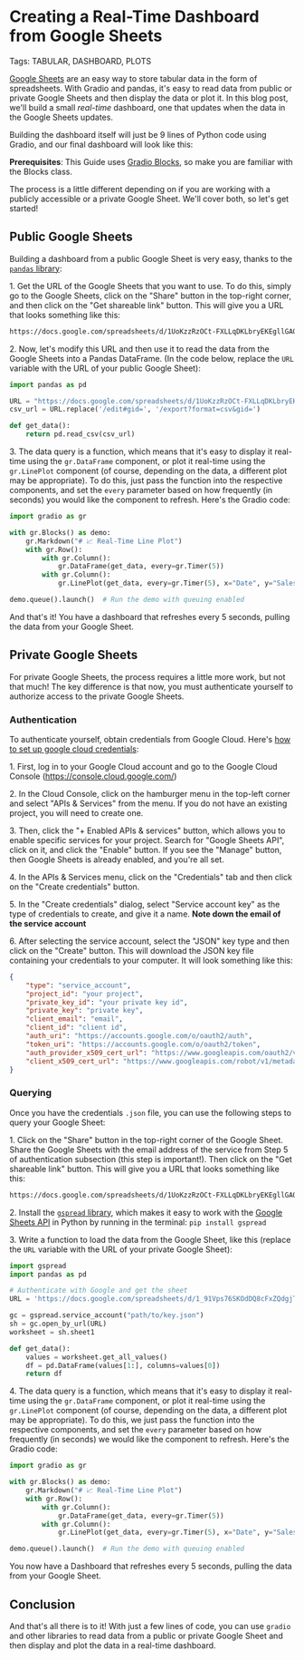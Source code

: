 # Creating a Real-Time Dashboard from Google Sheets

Tags: TABULAR, DASHBOARD, PLOTS

[Google Sheets](https://www.google.com/sheets/about/) are an easy way to store tabular data in the form of spreadsheets. With Gradio and pandas, it's easy to read data from public or private Google Sheets and then display the data or plot it. In this blog post, we'll build a small _real-time_ dashboard, one that updates when the data in the Google Sheets updates.

Building the dashboard itself will just be 9 lines of Python code using Gradio, and our final dashboard will look like this:

<gradio-app space="gradio/line-plot"></gradio-app>

**Prerequisites**: This Guide uses [Gradio Blocks](/guides/quickstart/#blocks-more-flexibility-and-control), so make you are familiar with the Blocks class.

The process is a little different depending on if you are working with a publicly accessible or a private Google Sheet. We'll cover both, so let's get started!

## Public Google Sheets

Building a dashboard from a public Google Sheet is very easy, thanks to the [`pandas` library](https://pandas.pydata.org/):

1\. Get the URL of the Google Sheets that you want to use. To do this, simply go to the Google Sheets, click on the "Share" button in the top-right corner, and then click on the "Get shareable link" button. This will give you a URL that looks something like this:

```html
https://docs.google.com/spreadsheets/d/1UoKzzRzOCt-FXLLqDKLbryEKEgllGAQUEJ5qtmmQwpU/edit#gid=0
```

2\. Now, let's modify this URL and then use it to read the data from the Google Sheets into a Pandas DataFrame. (In the code below, replace the `URL` variable with the URL of your public Google Sheet):

```python
import pandas as pd

URL = "https://docs.google.com/spreadsheets/d/1UoKzzRzOCt-FXLLqDKLbryEKEgllGAQUEJ5qtmmQwpU/edit#gid=0"
csv_url = URL.replace('/edit#gid=', '/export?format=csv&gid=')

def get_data():
    return pd.read_csv(csv_url)
```

3\. The data query is a function, which means that it's easy to display it real-time using the `gr.DataFrame` component, or plot it real-time using the `gr.LinePlot` component (of course, depending on the data, a different plot may be appropriate). To do this, just pass the function into the respective components, and set the `every` parameter based on how frequently (in seconds) you would like the component to refresh. Here's the Gradio code:

```python
import gradio as gr

with gr.Blocks() as demo:
    gr.Markdown("# 📈 Real-Time Line Plot")
    with gr.Row():
        with gr.Column():
            gr.DataFrame(get_data, every=gr.Timer(5))
        with gr.Column():
            gr.LinePlot(get_data, every=gr.Timer(5), x="Date", y="Sales", y_title="Sales ($ millions)", overlay_point=True, width=500, height=500)

demo.queue().launch()  # Run the demo with queuing enabled
```

And that's it! You have a dashboard that refreshes every 5 seconds, pulling the data from your Google Sheet.

## Private Google Sheets

For private Google Sheets, the process requires a little more work, but not that much! The key difference is that now, you must authenticate yourself to authorize access to the private Google Sheets.

### Authentication

To authenticate yourself, obtain credentials from Google Cloud. Here's [how to set up google cloud credentials](https://developers.google.com/workspace/guides/create-credentials):

1\. First, log in to your Google Cloud account and go to the Google Cloud Console (https://console.cloud.google.com/)

2\. In the Cloud Console, click on the hamburger menu in the top-left corner and select "APIs & Services" from the menu. If you do not have an existing project, you will need to create one.

3\. Then, click the "+ Enabled APIs & services" button, which allows you to enable specific services for your project. Search for "Google Sheets API", click on it, and click the "Enable" button. If you see the "Manage" button, then Google Sheets is already enabled, and you're all set.

4\. In the APIs & Services menu, click on the "Credentials" tab and then click on the "Create credentials" button.

5\. In the "Create credentials" dialog, select "Service account key" as the type of credentials to create, and give it a name. **Note down the email of the service account**

6\. After selecting the service account, select the "JSON" key type and then click on the "Create" button. This will download the JSON key file containing your credentials to your computer. It will look something like this:

```json
{
	"type": "service_account",
	"project_id": "your project",
	"private_key_id": "your private key id",
	"private_key": "private key",
	"client_email": "email",
	"client_id": "client id",
	"auth_uri": "https://accounts.google.com/o/oauth2/auth",
	"token_uri": "https://accounts.google.com/o/oauth2/token",
	"auth_provider_x509_cert_url": "https://www.googleapis.com/oauth2/v1/certs",
	"client_x509_cert_url": "https://www.googleapis.com/robot/v1/metadata/x509/email_id"
}
```

### Querying

Once you have the credentials `.json` file, you can use the following steps to query your Google Sheet:

1\. Click on the "Share" button in the top-right corner of the Google Sheet. Share the Google Sheets with the email address of the service from Step 5 of authentication subsection (this step is important!). Then click on the "Get shareable link" button. This will give you a URL that looks something like this:

```html
https://docs.google.com/spreadsheets/d/1UoKzzRzOCt-FXLLqDKLbryEKEgllGAQUEJ5qtmmQwpU/edit#gid=0
```

2\. Install the [`gspread` library](https://docs.gspread.org/en/v5.7.0/), which makes it easy to work with the [Google Sheets API](https://developers.google.com/sheets/api/guides/concepts) in Python by running in the terminal: `pip install gspread`

3\. Write a function to load the data from the Google Sheet, like this (replace the `URL` variable with the URL of your private Google Sheet):

```python
import gspread
import pandas as pd

# Authenticate with Google and get the sheet
URL = 'https://docs.google.com/spreadsheets/d/1_91Vps76SKOdDQ8cFxZQdgjTJiz23375sAT7vPvaj4k/edit#gid=0'

gc = gspread.service_account("path/to/key.json")
sh = gc.open_by_url(URL)
worksheet = sh.sheet1

def get_data():
    values = worksheet.get_all_values()
    df = pd.DataFrame(values[1:], columns=values[0])
    return df

```

4\. The data query is a function, which means that it's easy to display it real-time using the `gr.DataFrame` component, or plot it real-time using the `gr.LinePlot` component (of course, depending on the data, a different plot may be appropriate). To do this, we just pass the function into the respective components, and set the `every` parameter based on how frequently (in seconds) we would like the component to refresh. Here's the Gradio code:

```python
import gradio as gr

with gr.Blocks() as demo:
    gr.Markdown("# 📈 Real-Time Line Plot")
    with gr.Row():
        with gr.Column():
            gr.DataFrame(get_data, every=gr.Timer(5))
        with gr.Column():
            gr.LinePlot(get_data, every=gr.Timer(5), x="Date", y="Sales", y_title="Sales ($ millions)", overlay_point=True, width=500, height=500)

demo.queue().launch()  # Run the demo with queuing enabled
```

You now have a Dashboard that refreshes every 5 seconds, pulling the data from your Google Sheet.

## Conclusion

And that's all there is to it! With just a few lines of code, you can use `gradio` and other libraries to read data from a public or private Google Sheet and then display and plot the data in a real-time dashboard.
